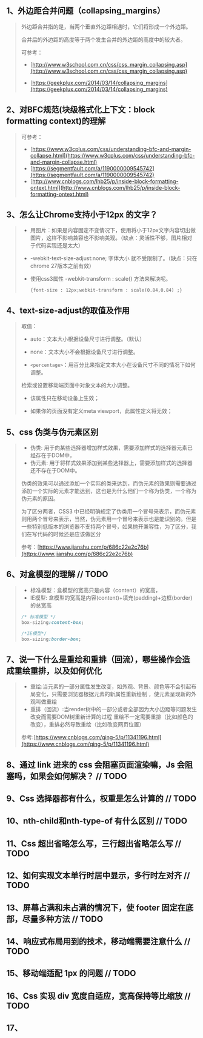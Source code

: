 
## 1、外边距合并问题（collapsing_margins）

> 外边距合并指的是，当两个垂直外边距相遇时，它们将形成一个外边距。
> 
> 
> 合并后的外边距的高度等于两个发生合并的外边距的高度中的较大者。
> 
> 可参考：
> - [http://www.w3school.com.cn/css/css_margin_collapsing.asp](http://www.w3school.com.cn/css/css_margin_collapsing.asp)
>
> - [https://geekplux.com/2014/03/14/collapsing_margins](https://geekplux.com/2014/03/14/collapsing_margins)
> 


## 2、对BFC规范(块级格式化上下文：block formatting context)的理解
> 可参考：
> 
> - [https://www.w3cplus.com/css/understanding-bfc-and-margin-collapse.html](https://www.w3cplus.com/css/understanding-bfc-and-margin-collapse.html)
> - [https://segmentfault.com/a/1190000009545742](https://segmentfault.com/a/1190000009545742)
> - [http://www.cnblogs.com/lhb25/p/inside-block-formatting-ontext.html](http://www.cnblogs.com/lhb25/p/inside-block-formatting-ontext.html)

## 3、怎么让Chrome支持小于12px 的文字？

>- 用图片：如果是内容固定不变情况下，使用将小于12px文字内容切出做图片，这样不影响兼容也不影响美观。（缺点：灵活性不够，图片相对于代码实现还是太大）
>- -webkit-text-size-adjust:none; 字体大小 就不受限制了。（缺点：只在chrome 27版本之前有效）
>- 使用css3属性 -webkit-transform : scale()  方法来解决呢。
>  
>   `{font-size : 12px;webkit-transform : scale(0.84,0.84) ;}`



## 4、text-size-adjust的取值及作用
>  取值：
>
>- auto：文本大小根据设备尺寸进行调整。（默认）
>
>- none：文本大小不会根据设备尺寸进行调整。
>
>- `<percentage>`：用百分比来指定文本大小在设备尺寸不同的情况下如何调整。
>
> 检索或设置移动端页面中对象文本的大小调整。
>- 该属性只在移动设备上生效；
>  
>- 如果你的页面没有定义meta viewport，此属性定义将无效；


## 5、css 伪类与伪元素区别

> - 伪类: 用于向某些选择器增加样式效果，需要添加样式的选择器元素已经存在于DOM中，
> - 伪元素: 用于将样式效果添加到某些选择器上，需要添加样式的选择器还不存在于DOM中。
> 
>  伪类的效果可以通过添加一个实际的类来达到，而伪元素的效果则需要通过添加一个实际的元素才能达到，这也是为什么他们一个称为伪类，一个称为伪元素的原因。
>
>  为了区分两者，CSS3 中已经明确规定了伪类用一个冒号来表示，而伪元素则用两个冒号来表示，当然，伪元素用一个冒号来表示也是能识别的。但是一些特别低版本的浏览器不支持两个冒号，如果抛开兼容性，为了区分，我们在写代码的时候还是应该做区分
>
> 参考：[https://www.jianshu.com/p/686c22e2c76b](https://www.jianshu.com/p/686c22e2c76b)

## 6、对盒模型的理解 // TODO
> - 标准模型：盒模型的宽高只是内容（content）的宽高，
> - IE模型: 盒模型的宽高是内容(content)+填充(padding)+边框(border)的总宽高
>
> ```css
> /* 标准模型 */
> box-sizing:content-box;
>
> /*IE模型*/
> box-sizing:border-box;
> ```
>

## 7、说一下什么是重绘和重排（回流），哪些操作会造成重绘重排，以及如何优化
>
> - 重绘:当元素的一部分属性发生改变，如外观、背景、颜色等不会引起布局变化，只需要浏览器根据元素的新属性重新绘制
    ，使元素呈现新的外观叫做重绘
> - 重排（回流）:当render树中的一部分或者全部因为大小边距等问题发生改变而需要DOM树重新计算的过程
> 重绘不一定需要重排（比如颜色的改变），重排必然导致重绘（比如改变网页位置）
>
> 参考:[https://www.cnblogs.com/qing-5/p/11341196.html](https://www.cnblogs.com/qing-5/p/11341196.html)
>  

## 8、通过 link 进来的 css 会阻塞页面渲染嘛，Js 会阻塞吗，如果会如何解决？ // TODO


## 9、Css 选择器都有什么，权重是怎么计算的 // TODO


## 10、nth-child和nth-type-of 有什么区别 // TODO


## 11、Css 超出省略怎么写，三行超出省略怎么写 // TODO


## 12、如何实现文本单行时居中显示，多行时左对齐 // TODO


## 13、屏幕占满和未占满的情况下，使 footer 固定在底部，尽量多种方法 // TODO


## 14、响应式布局用到的技术，移动端需要注意什么 // TODO


## 15、移动端适配 1px 的问题 // TODO


## 16、Css 实现 div 宽度自适应，宽高保持等比缩放 // TODO



## 17、